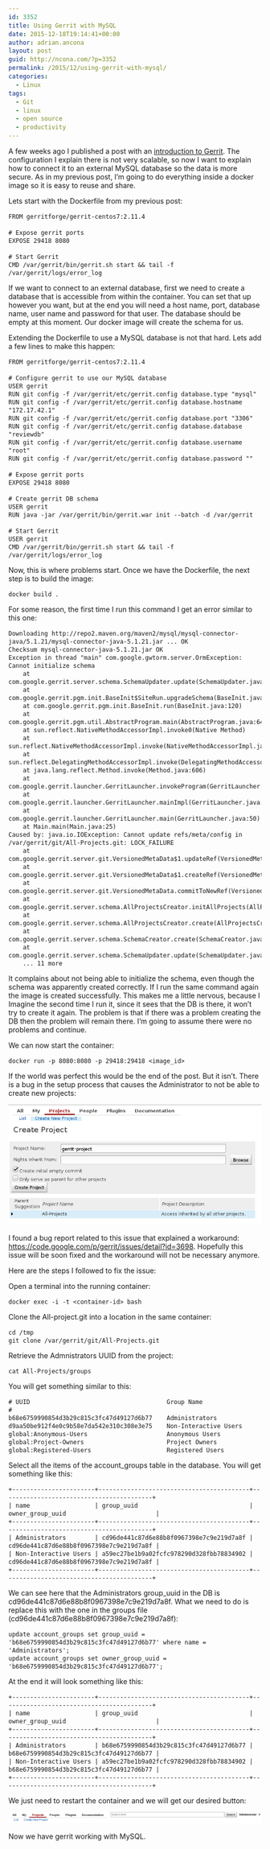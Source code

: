 ```yaml
---
id: 3352
title: Using Gerrit with MySQL
date: 2015-12-18T19:14:41+00:00
author: adrian.ancona
layout: post
guid: http://ncona.com/?p=3352
permalink: /2015/12/using-gerrit-with-mysql/
categories:
  - Linux
tags:
  - Git
  - linux
  - open source
  - productivity
---
```

A few weeks ago I published a post with an [introduction to Gerrit](http://ncona.com/2015/11/using-gerrit-for-better-collaboration-on-git-projects/). The configuration I explain there is not very scalable, so now I want to explain how to connect it to an external MySQL database so the data is more secure. As in my previous post, I&#8217;m going to do everything inside a docker image so it is easy to reuse and share.

Lets start with the Dockerfile from my previous post:

```docker
FROM gerritforge/gerrit-centos7:2.11.4

# Expose gerrit ports
EXPOSE 29418 8080

# Start Gerrit
CMD /var/gerrit/bin/gerrit.sh start && tail -f /var/gerrit/logs/error_log
```

<!--more-->

If we want to connect to an external database, first we need to create a database that is accessible from within the container. You can set that up however you want, but at the end you will need a host name, port, database name, user name and password for that user. The database should be empty at this moment. Our docker image will create the schema for us.

Extending the Dockerfile to use a MySQL database is not that hard. Lets add a few lines to make this happen:

```docker
FROM gerritforge/gerrit-centos7:2.11.4

# Configure gerrit to use our MySQL database
USER gerrit
RUN git config -f /var/gerrit/etc/gerrit.config database.type "mysql"
RUN git config -f /var/gerrit/etc/gerrit.config database.hostname "172.17.42.1"
RUN git config -f /var/gerrit/etc/gerrit.config database.port "3306"
RUN git config -f /var/gerrit/etc/gerrit.config database.database "reviewdb"
RUN git config -f /var/gerrit/etc/gerrit.config database.username "root"
RUN git config -f /var/gerrit/etc/gerrit.config database.password ""

# Expose gerrit ports
EXPOSE 29418 8080

# Create gerrit DB schema
USER gerrit
RUN java -jar /var/gerrit/bin/gerrit.war init --batch -d /var/gerrit

# Start Gerrit
USER gerrit
CMD /var/gerrit/bin/gerrit.sh start && tail -f /var/gerrit/logs/error_log
```

Now, this is where problems start. Once we have the Dockerfile, the next step is to build the image:

```
docker build .
```

For some reason, the first time I run this command I get an error similar to this one:

```
Downloading http://repo2.maven.org/maven2/mysql/mysql-connector-java/5.1.21/mysql-connector-java-5.1.21.jar ... OK
Checksum mysql-connector-java-5.1.21.jar OK
Exception in thread "main" com.google.gwtorm.server.OrmException: Cannot initialize schema
    at com.google.gerrit.server.schema.SchemaUpdater.update(SchemaUpdater.java:101)
    at com.google.gerrit.pgm.init.BaseInit$SiteRun.upgradeSchema(BaseInit.java:339)
    at com.google.gerrit.pgm.init.BaseInit.run(BaseInit.java:120)
    at com.google.gerrit.pgm.util.AbstractProgram.main(AbstractProgram.java:64)
    at sun.reflect.NativeMethodAccessorImpl.invoke0(Native Method)
    at sun.reflect.NativeMethodAccessorImpl.invoke(NativeMethodAccessorImpl.java:57)
    at sun.reflect.DelegatingMethodAccessorImpl.invoke(DelegatingMethodAccessorImpl.java:43)
    at java.lang.reflect.Method.invoke(Method.java:606)
    at com.google.gerrit.launcher.GerritLauncher.invokeProgram(GerritLauncher.java:166)
    at com.google.gerrit.launcher.GerritLauncher.mainImpl(GerritLauncher.java:93)
    at com.google.gerrit.launcher.GerritLauncher.main(GerritLauncher.java:50)
    at Main.main(Main.java:25)
Caused by: java.io.IOException: Cannot update refs/meta/config in /var/gerrit/git/All-Projects.git: LOCK_FAILURE
    at com.google.gerrit.server.git.VersionedMetaData$1.updateRef(VersionedMetaData.java:376)
    at com.google.gerrit.server.git.VersionedMetaData$1.createRef(VersionedMetaData.java:292)
    at com.google.gerrit.server.git.VersionedMetaData.commitToNewRef(VersionedMetaData.java:174)
    at com.google.gerrit.server.schema.AllProjectsCreator.initAllProjects(AllProjectsCreator.java:183)
    at com.google.gerrit.server.schema.AllProjectsCreator.create(AllProjectsCreator.java:100)
    at com.google.gerrit.server.schema.SchemaCreator.create(SchemaCreator.java:85)
    at com.google.gerrit.server.schema.SchemaUpdater.update(SchemaUpdater.java:99)
    ... 11 more
```

It complains about not being able to initialize the schema, even though the schema was apparently created correctly. If I run the same command again the image is created successfully. This makes me a little nervous, because I Imagine the second time I run it, since it sees that the DB is there, it won&#8217;t try to create it again. The problem is that if there was a problem creating the DB then the problem will remain there. I&#8217;m going to assume there were no problems and continue.

We can now start the container:

```
docker run -p 8080:8080 -p 29418:29418 <image_id>
```

If the world was perfect this would be the end of the post. But it isn&#8217;t. There is a bug in the setup process that causes the Administrator to not be able to create new projects:

[<img src="/images/posts/new-project.png" alt="new-project" />](/images/posts/new-project.png)

I found a bug report related to this issue that explained a workaround: <https://code.google.com/p/gerrit/issues/detail?id=3698>. Hopefully this issue will be soon fixed and the workaround will not be necessary anymore.

Here are the steps I followed to fix the issue:

Open a terminal into the running container:

```
docker exec -i -t <container-id> bash
```

Clone the All-project.git into a location in the same container:

```
cd /tmp
git clone /var/gerrit/git/All-Projects.git
```

Retrieve the Admnistrators UUID from the project:

```
cat All-Projects/groups
```

You will get something similar to this:

```
# UUID                                      Group Name
#
b68e6759990854d3b29c815c3fc47d49127d6b77    Administrators
d9aa50be912f4e0c9b58e7da542e310c308e3e75    Non-Interactive Users
global:Anonymous-Users                      Anonymous Users
global:Project-Owners                       Project Owners
global:Registered-Users                     Registered Users
```

Select all the items of the account_groups table in the database. You will get something like this:

```
+-----------------------+------------------------------------------+------------------------------------------+
| name                  | group_uuid                               | owner_group_uuid                         |
+-----------------------+------------------------------------------+------------------------------------------+
| Administrators        | cd96de441c87d6e88b8f0967398e7c9e219d7a8f | cd96de441c87d6e88b8f0967398e7c9e219d7a8f |
| Non-Interactive Users | a59ec27be1b9a02fcfc978290d328fbb78834902 | cd96de441c87d6e88b8f0967398e7c9e219d7a8f |
+-----------------------+------------------------------------------+------------------------------------------+
```

We can see here that the Administrators group_uuid in the DB is cd96de441c87d6e88b8f0967398e7c9e219d7a8f. What we need to do is replace this with the one in the groups file (cd96de441c87d6e88b8f0967398e7c9e219d7a8f):

```
update account_groups set group_uuid = 'b68e6759990854d3b29c815c3fc47d49127d6b77' where name = 'Administrators';
update account_groups set owner_group_uuid = 'b68e6759990854d3b29c815c3fc47d49127d6b77';
```

At the end it will look something like this:

```
+-----------------------+------------------------------------------+------------------------------------------+
| name                  | group_uuid                               | owner_group_uuid                         |
+-----------------------+------------------------------------------+------------------------------------------+
| Administrators        | b68e6759990854d3b29c815c3fc47d49127d6b77 | b68e6759990854d3b29c815c3fc47d49127d6b77 |
| Non-Interactive Users | a59ec27be1b9a02fcfc978290d328fbb78834902 | b68e6759990854d3b29c815c3fc47d49127d6b77 |
+-----------------------+------------------------------------------+------------------------------------------+
```

We just need to restart the container and we will get our desired button:

[<img src="/images/posts/new-project-button.png" alt="new-project-button" />](/images/posts/new-project-button.png)

Now we have gerrit working with MySQL.
